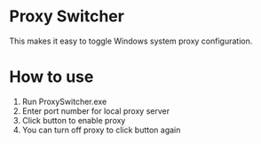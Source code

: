 # Proxy Switcher
This makes it easy to toggle Windows system proxy configuration.

# How to use
1. Run ProxySwitcher.exe
2. Enter port number for local proxy server
3. Click button to enable proxy
4. You can turn off proxy to click button again

